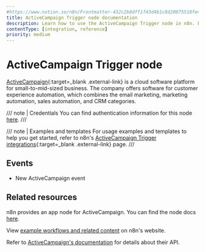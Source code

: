 ```yaml
---
#https://www.notion.so/n8n/Frontmatter-432c2b8dff1f43d4b1c8d20075510fe4
title: ActiveCampaign Trigger node documentation
description: Learn how to use the ActiveCampaign Trigger node in n8n. Follow technical documentation to integrate ActiveCampaign Trigger node into your workflows.
contentType: [integration, reference]
priority: medium
---
```


# ActiveCampaign Trigger node

[ActiveCampaign](https://www.activecampaign.com/){:target=_blank .external-link} is a cloud software platform for small-to-mid-sized business. The company offers software for customer experience automation, which combines the email marketing, marketing automation, sales automation, and CRM categories.

/// note | Credentials
You can find authentication information for this node [here](/integrations/builtin/credentials/activecampaign.md).
///

///  note  | Examples and templates
For usage examples and templates to help you get started, refer to n8n's [ActiveCampaign Trigger integrations](https://n8n.io/integrations/activecampaign-trigger/){:target=_blank .external-link} page.
///

## Events

* New ActiveCampaign event

## Related resources

n8n provides an app node for ActiveCampaign. You can find the node docs [here](/integrations/builtin/app-nodes/n8n-nodes-base.activecampaign.md).

View [example workflows and related content](https://n8n.io/integrations/activecampaign-trigger/) on n8n's website.

Refer to [ActiveCampaign's documentation](https://developers.activecampaign.com/reference/overview) for details about their API.

